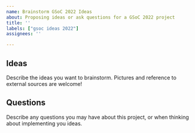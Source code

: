 ```yaml
---
name: Brainstorm GSoC 2022 Ideas
about: Proposing ideas or ask questions for a GSoC 2022 project
title: ''
labels: ["gsoc ideas 2022"]
assignees: ''

---
```


## Ideas

Describe the ideas you want to brainstorm.
Pictures and reference to external sources are welcome!

## Questions

Describe any questions you may have about this project,
or when thinking about implementing you ideas.
